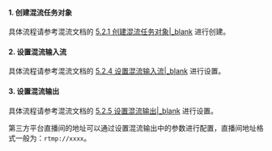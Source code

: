 #### 1. 创建混流任务对象

具体流程请参考混流文档的 [5.2.1 创建混流任务对象\|_blank](!Other_Functions/Mixer#5_2_1) 进行创建。

#### 2. 设置混流输入流

具体流程请参考混流文档的 [5.2.4 设置混流输入流\|_blank](!Other_Functions/Mixer#5_2_4) 进行设置。

#### 3. 设置混流输出

具体流程请参考混流文档的 [5.2.5 设置混流输出\|_blank](!Other_Functions/Mixer#5_2_5) 进行设置。

<div class="mk-hint">


第三方平台直播间的地址可以通过设置混流输出中的参数进行配置，直播间地址格式一般为：`rtmp://xxxx`。
</div>
